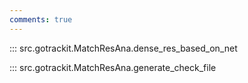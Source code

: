 ```yaml
---
comments: true
---
```


<a id="dense_res_based_on_net"></a>
::: src.gotrackit.MatchResAna.dense_res_based_on_net

<a id="generate_check_file"></a>
::: src.gotrackit.MatchResAna.generate_check_file